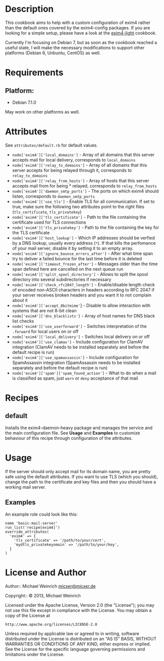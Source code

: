 Description
===========
This cookbook aims to help with a custom configuration of exim4 rather 
than the default ones covered by the exim4-config packages. If you are 
looking for a simple setup, please have a look at the 
[exim4-light](https://github.com/tmassman/exim4-light) cookbook.

Currently I'm focusing on Debian 7, but as soon as the cookbook reached 
a useful state, I will make the necessary modifications to support 
other platforms (Debian 6, Unbuntu, CentOS) as well.

Requirements
============

## Platform:

* Debian 7.1.0

May work on other platforms as well.

Attributes
==========
See `attributes/default.rb` for default values.

* `node['exim4']['local_domains']` - Array of all domains that this 
  server accepts mail for local delivery, corresponds to `local_domains`
* `node['exim4']['relay_to_domains']` - Array of all domains that this 
  server accepts for being relayed through it, corresponds to 
  `relay_to_domains`
* `node['exim4']['relay_from_hosts']` - Array of hosts that this server 
  accepts mail from for being * relayed, corresponds to `relay_from_hosts`
* `node['exim4']['daemon_smtp_ports']` - The ports on which exim4 should 
  listen, corresponds to `daemon_smtp_ports`
* `node['exim4']['use_tls']` - Enable TLS for all communication. If set 
  to true, make sure the following two attributes point to the right 
  files (`tls_certificate`, `tls_privatekey`)
* `node['exim4']['tls_certificate']` - Path to the file containing the 
  certificate used for TLS connections
* `node['exim4']['tls_privatekey']` - Path to the file containing the key 
  for the TLS certificate
* `node['exim4']['host_lookup']` - Which IP addresses should be verfied 
  by a DNS lookup, usually every address (`*`). If that kills the 
  perfomance of your mail server, disable it by setting it to an empty 
  array.
* `node['exim4']['ignore_bounce_errors_after']` - After what time span 
  try to deliver a failed bounce for the last time before it is deleted
* `node['exim4']['timeout_frozen_after']` - Messages older than the time 
  span defined here are cancelled on the next queue run
* `node['exim4']['split_spool_directory']` - Allows to split the spool 
  directory into several subdirectories if necessary
* `node['exim4']['check_rfc2047_length']` - Enable/disable length check 
  of encoded non-ASCII characters in headers according to RFC 2047 if 
  your server receives broken headers and you want it to not complain 
  about it
* `node['exim4']['accept_8bitmime'`] - Disable to allow interaction with 
  systems that are not 8-bit clean
* `node['exim4']['dns_blacklists']` - Array of host names for DNS black 
  list checks
* `node['exim4']['use_userforward']` - Switches interpretation of the 
  `.forward` for local users on or off
* `node['exim4']['local_delivery']` - Switches local delivery on or off
* `node['exim4']['use_clamav']` - Include configuration for ClamAV 
  integration (ClamAV needs to be installed separately and before the 
  default recipe is run)
* `node['exim4']['use_spamassassin']` - Include configuration for 
  SpamAssassin integration (SpamAssassin needs to be installed 
  separately and before the default recipe is run)
* `node['exim4']['spam']['spam_found_action']` - What to do when a mail 
  is classified as spam, just `warn` or `deny` acceptance of that mail


Recipes
=======
default
-------
Installs the exim4-daemon-heavy package and manages the service and the 
main configuration file. See __Usage__ and __Examples__ to customize 
behaviour of this recipe through configuration of the attributes.

Usage
=====
If the server should only accept mail for its domain name, you are 
pretty safe using the default attributes. If you want to use TLS (which 
you should), change the path to the certificate and key files and then 
you should have a working mail server. 

Examples
--------
An example role could look like this:

    name 'basic-mail-server'
    run_list('recipe[exim4]')
    override_attributes(
      'exim4' => {
        'tls_certificate' => '/path/to/your/cert',
        'mydtls_privatekeyomain' => '/path/to/your/key',
      }
    )


License and Author
==================

Author:: Michael Weinrich <micxer@micxer.de>

Copyright:: © 2013, Michael Weinrich

Licensed under the Apache License, Version 2.0 (the "License");
you may not use this file except in compliance with the License.
You may obtain a copy of the License at

    http://www.apache.org/licenses/LICENSE-2.0

Unless required by applicable law or agreed to in writing, software
distributed under the License is distributed on an "AS IS" BASIS,
WITHOUT WARRANTIES OR CONDITIONS OF ANY KIND, either express or implied.
See the License for the specific language governing permissions and
limitations under the License.